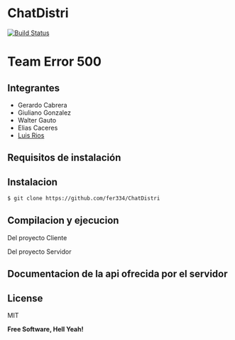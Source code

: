 # ChatDistri

[![Build Status](https://travis-ci.org/joemccann/dillinger.svg?branch=master)](https://travis-ci.org/joemccann/dillinger)

# Team Error 500

## Integrantes

  - Gerardo Cabrera
  - Giuliano Gonzalez
  - Walter Gauto
  - Elias Caceres
  - [Luis Rios](https://github.com/fer334)

## Requisitos de instalación

## Instalacion
```sh
$ git clone https://github.com/fer334/ChatDistri
```

## Compilacion y ejecucion
Del proyecto Cliente

Del proyecto Servidor
## Documentacion de la api ofrecida por el servidor

License
----

MIT


**Free Software, Hell Yeah!**
